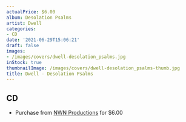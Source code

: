 ```yaml
---
actualPrice: $6.00
album: Desolation Psalms
artist: Dwell
categories:
- CD
date: '2021-06-29T15:06:21'
draft: false
images:
- /images/covers/dwell-desolation_psalms.jpg
inStock: true
thumbnailImage: /images/covers/dwell-desolation_psalms-thumb.jpg
title: Dwell - Desolation Psalms
---
```


## CD
* Purchase from [NWN Productions](http://shop.nwnprod.com/index.php?route=product/product&path=93&product_id=2523&sort=pd.name&order=ASC) for $6.00
